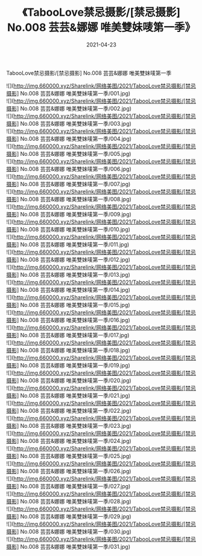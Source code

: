﻿---
layout: post
title:  《TabooLove禁忌摄影/[禁忌摄影] No.008 芸芸&娜娜 唯美雙妹唛第一季》
date:   2021-04-23
img: http://img.660000.xyz/Sharelink/网络美图/2021/TabooLove禁忌摄影/[禁忌摄影] No.008 芸芸&娜娜 唯美雙妹唛第一季/000.jpg
categories: [美女, 清纯, 唯美]
---

TabooLove禁忌摄影/[禁忌摄影] No.008 芸芸&娜娜 唯美雙妹唛第一季

 ![](http://img.660000.xyz/Sharelink/网络美图/2021/TabooLove禁忌摄影/[禁忌摄影] No.008 芸芸&娜娜 唯美雙妹唛第一季/001.jpg) <br>![](http://img.660000.xyz/Sharelink/网络美图/2021/TabooLove禁忌摄影/[禁忌摄影] No.008 芸芸&娜娜 唯美雙妹唛第一季/002.jpg) <br>![](http://img.660000.xyz/Sharelink/网络美图/2021/TabooLove禁忌摄影/[禁忌摄影] No.008 芸芸&娜娜 唯美雙妹唛第一季/003.jpg) <br>![](http://img.660000.xyz/Sharelink/网络美图/2021/TabooLove禁忌摄影/[禁忌摄影] No.008 芸芸&娜娜 唯美雙妹唛第一季/004.jpg) <br>![](http://img.660000.xyz/Sharelink/网络美图/2021/TabooLove禁忌摄影/[禁忌摄影] No.008 芸芸&娜娜 唯美雙妹唛第一季/005.jpg) <br>![](http://img.660000.xyz/Sharelink/网络美图/2021/TabooLove禁忌摄影/[禁忌摄影] No.008 芸芸&娜娜 唯美雙妹唛第一季/006.jpg) <br>![](http://img.660000.xyz/Sharelink/网络美图/2021/TabooLove禁忌摄影/[禁忌摄影] No.008 芸芸&娜娜 唯美雙妹唛第一季/007.jpg) <br>![](http://img.660000.xyz/Sharelink/网络美图/2021/TabooLove禁忌摄影/[禁忌摄影] No.008 芸芸&娜娜 唯美雙妹唛第一季/008.jpg) <br>![](http://img.660000.xyz/Sharelink/网络美图/2021/TabooLove禁忌摄影/[禁忌摄影] No.008 芸芸&娜娜 唯美雙妹唛第一季/009.jpg) <br>![](http://img.660000.xyz/Sharelink/网络美图/2021/TabooLove禁忌摄影/[禁忌摄影] No.008 芸芸&娜娜 唯美雙妹唛第一季/010.jpg) <br>![](http://img.660000.xyz/Sharelink/网络美图/2021/TabooLove禁忌摄影/[禁忌摄影] No.008 芸芸&娜娜 唯美雙妹唛第一季/011.jpg) <br>![](http://img.660000.xyz/Sharelink/网络美图/2021/TabooLove禁忌摄影/[禁忌摄影] No.008 芸芸&娜娜 唯美雙妹唛第一季/012.jpg) <br>![](http://img.660000.xyz/Sharelink/网络美图/2021/TabooLove禁忌摄影/[禁忌摄影] No.008 芸芸&娜娜 唯美雙妹唛第一季/013.jpg) <br>![](http://img.660000.xyz/Sharelink/网络美图/2021/TabooLove禁忌摄影/[禁忌摄影] No.008 芸芸&娜娜 唯美雙妹唛第一季/014.jpg) <br>![](http://img.660000.xyz/Sharelink/网络美图/2021/TabooLove禁忌摄影/[禁忌摄影] No.008 芸芸&娜娜 唯美雙妹唛第一季/015.jpg) <br>![](http://img.660000.xyz/Sharelink/网络美图/2021/TabooLove禁忌摄影/[禁忌摄影] No.008 芸芸&娜娜 唯美雙妹唛第一季/016.jpg) <br>![](http://img.660000.xyz/Sharelink/网络美图/2021/TabooLove禁忌摄影/[禁忌摄影] No.008 芸芸&娜娜 唯美雙妹唛第一季/017.jpg) <br>![](http://img.660000.xyz/Sharelink/网络美图/2021/TabooLove禁忌摄影/[禁忌摄影] No.008 芸芸&娜娜 唯美雙妹唛第一季/018.jpg) <br>![](http://img.660000.xyz/Sharelink/网络美图/2021/TabooLove禁忌摄影/[禁忌摄影] No.008 芸芸&娜娜 唯美雙妹唛第一季/019.jpg) <br>![](http://img.660000.xyz/Sharelink/网络美图/2021/TabooLove禁忌摄影/[禁忌摄影] No.008 芸芸&娜娜 唯美雙妹唛第一季/020.jpg) <br>![](http://img.660000.xyz/Sharelink/网络美图/2021/TabooLove禁忌摄影/[禁忌摄影] No.008 芸芸&娜娜 唯美雙妹唛第一季/021.jpg) <br>![](http://img.660000.xyz/Sharelink/网络美图/2021/TabooLove禁忌摄影/[禁忌摄影] No.008 芸芸&娜娜 唯美雙妹唛第一季/022.jpg) <br>![](http://img.660000.xyz/Sharelink/网络美图/2021/TabooLove禁忌摄影/[禁忌摄影] No.008 芸芸&娜娜 唯美雙妹唛第一季/023.jpg) <br>![](http://img.660000.xyz/Sharelink/网络美图/2021/TabooLove禁忌摄影/[禁忌摄影] No.008 芸芸&娜娜 唯美雙妹唛第一季/024.jpg) <br>![](http://img.660000.xyz/Sharelink/网络美图/2021/TabooLove禁忌摄影/[禁忌摄影] No.008 芸芸&娜娜 唯美雙妹唛第一季/025.jpg) <br>![](http://img.660000.xyz/Sharelink/网络美图/2021/TabooLove禁忌摄影/[禁忌摄影] No.008 芸芸&娜娜 唯美雙妹唛第一季/026.jpg) <br>![](http://img.660000.xyz/Sharelink/网络美图/2021/TabooLove禁忌摄影/[禁忌摄影] No.008 芸芸&娜娜 唯美雙妹唛第一季/027.jpg) <br>![](http://img.660000.xyz/Sharelink/网络美图/2021/TabooLove禁忌摄影/[禁忌摄影] No.008 芸芸&娜娜 唯美雙妹唛第一季/028.jpg) <br>![](http://img.660000.xyz/Sharelink/网络美图/2021/TabooLove禁忌摄影/[禁忌摄影] No.008 芸芸&娜娜 唯美雙妹唛第一季/029.jpg) <br>![](http://img.660000.xyz/Sharelink/网络美图/2021/TabooLove禁忌摄影/[禁忌摄影] No.008 芸芸&娜娜 唯美雙妹唛第一季/030.jpg) <br>![](http://img.660000.xyz/Sharelink/网络美图/2021/TabooLove禁忌摄影/[禁忌摄影] No.008 芸芸&娜娜 唯美雙妹唛第一季/031.jpg) <br>